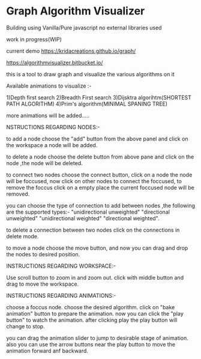 # Graph Algorithm Visualizer

Building using Vanilla/Pure javascript no external libraries used

work in progress(WIP)

current demo
https://kridacreations.github.io/graph/

https://algorithmvisualizer.bitbucket.io/


this is a tool to draw graph and visualize the various algorithms on it 

Available animations to visualize :-

1)Depth first search
2)Breadth First search
3)Dijsktra algorihtm(SHORTEST PATH ALGORITHM)
4)Prim's algorithm(MINIMAL SPANING TREE)

more animations will be added.....

NSTRUCTIONS REGARDING NODES:-

to add a node choose the "add" button from the above panel and click on the workspace a node will be added.

to delete a node choose the delete button from above pane and click on the node ,the node will be deleted.

to connect two nodes choose the connect button, click on a node the node will be foccused, now click on other nodes to connect the foccused, to remove the foccus click on a empty place the current foccused node will be removed.

you can choose the type of connection to add between nodes ,the following are the supported types:- "unidirectional unweighted" "directional unweighted" "unidirectional weighted" "directional weighted".

to delete a connection between two nodes click on the connections in delete mode.

to move a node choose the move button, and now you can drag and drop the nodes to desired position.

INSTRUCTIONS REGARDING WORKSPACE:-

Use scroll button to zoom in and zoom out.
click with middle button and drag to move the workspace.


INSTRUCTIONS REGARDING ANIMATIONS:-

choose a foccus node.
choose the desired algorithm.
click on "bake animation" button to prepare the animation.
now you can click the "play button" to watch the animation.
after clicking play the play button will change to stop.

you can drag the animation slider to jump to desirable stage of animation.
also you can use the arrow buttons near the play button to move the animation forward anf backward. 





